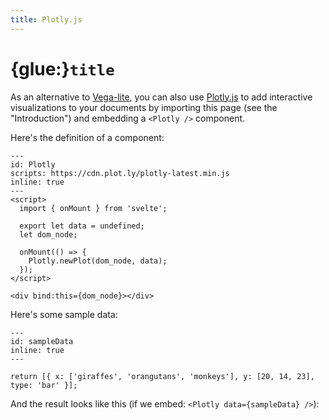 ```yaml
---
title: Plotly.js
---
```


# {glue:}`title`

As an alternative to [Vega-lite](https://vega.github.io/vega-lite/), you can also use [Plotly.js](https://plotly.com/javascript/) to add interactive visualizations to your documents by importing this page (see the "Introduction") and embedding a `<Plotly />` component.

Here's the definition of a component:

```{code-cell} svelte
---
id: Plotly
scripts: https://cdn.plot.ly/plotly-latest.min.js
inline: true
---
<script>
  import { onMount } from 'svelte';

  export let data = undefined;
  let dom_node;

  onMount(() => {
    Plotly.newPlot(dom_node, data);
  });
</script>

<div bind:this={dom_node}></div>
```

Here's some sample data:

```{code-cell} js
---
id: sampleData
inline: true
---

return [{ x: ['giraffes', 'orangutans', 'monkeys'], y: [20, 14, 23], type: 'bar' }];
```

And the result looks like this (if we embed: `<Plotly data={sampleData} />`):

<Plotly data={sampleData} />
